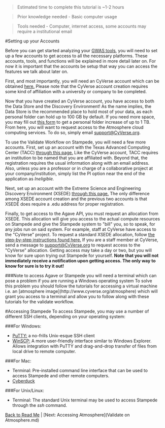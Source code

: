 > Estimated time to complete this tutorial is ~1-2 hours

> Prior knowledge needed - Basic computer usage

> Tools needed - Computer, internet access, some accounts may require a institutional email

#Setting up your Accounts

Before you can get started analyzing your [GWAS tools](https://en.wikipedia.org/wiki/Genome-wide_association_study), you will need to set up a few accounts to get access to all the necessary platforms. These accounts, tools, and functions will be explained in more detail later on. For now it is important that the accounts be setup that way you can access the features we talk about later on. 

First, and most importantly, you will need an CyVerse account which can be obtained [here.](https://user.cyverse.org/register/) Please note that the CyVerse account creation requires some kind of affiliation with a university or company to be completed.

Now that you have created an CyVerse account, you have access to both the Data Store and the Discovery Environment! As the name implies, the Data Store is the recommended place to hold most of your data, as each personal folder can hold up to 100 GB by default. If you need more space, you may fill out [this form](http://www.cyverse.org/content/increase-your-data-store-allocation) to get a personal folder increase of up to 1 TB. From here, you will want to request access to the Atmosphere cloud computing services. To do so, simply email support@CyVerse.org.

To use the Validate Workflow on Stampede, you will need a few more accounts. First, set up an account with the Texas Advanced Computing Center (TACC) [through this page.](https://portal.tacc.utexas.edu/account-request) Like the CyVerse account, TACC requires an institution to be named that you are affiliated with. Beyond that, the registration requires the usual information along with an email address. Also, unless you are a professor or in charge of a collaborative project at your company/institution, simply list the PI option near the end of the application as *Ineligible.*

Next, set up an account with the Extreme Science and Engineering Discovery Environment (XSEDE) [through this page.](https://portal.xsede.org/?p_p_id=58&p_p_lifecycle=0&p_p_state=maximized&p_p_mode=view&saveLastPath=0&_58_struts_action=%2Flogin%2Fcreate_account) The only difference among XSEDE account creation and the previous two accounts is that XSEDE does require a .edu address for proper registration. 

Finally, to get access to the Agave API, you must request an allocation from XSEDE. This allocation will give you access to the actual compute resources on Stampede and give the Stampede system to "bill" you, so to speak, for any jobs run on said system. For example, staff at CyVerse have access to the "CyVerse" project. To request a standard XSEDE allocation, follow [the step-by-step instructions found here.](https://portal.xsede.org/allocation-request-steps) If you are a staff member at CyVerse, send a message to support@CyVerse.org to request access to the "CyVerse" allocation. Getting access may take a day or two, but you will know for sure upon trying out Stampede for yourself. **Note that you will not immediately receive a notification upon getting access. The only way to know for sure is to try it out!**

<a name="Windows">
###Note to access Agave or Stampede you will need a terminal which can pose a problem if you are running a Windows operating system
To solve this problem you should follow the tutorials for accessing a virtual machine i.e. an [atmosphere image](http://www.cyverse.org/atmosphere) which will grant you access to a terminal and allow you to follow along with these tutorials for the validate workflow.</a>


#Accessing Stampede
To access Stampede, you may use a number of different SSH clients, depending on your operating system:

###For Windows:
* [PuTTY:](http://www.putty.org/) a no-frills Unix-esque SSH client
* [WinSCP:](http://winscp.net/eng/index.php) A more user-friendly interface similar to Windows Explorer. Allows integration with PuTTY and drag-and-drop transfer of files from local drive to remote computer.

###For Mac:
* Terminal: Pre-installed command line interface that can be used to access Stampede and other remote computers.
* [Cyberduck](https://cyberduck.io/)

###For Unix/Linux:
* Terminal: The standard Unix terminal may be used to access Stampede through the *ssh* command.

[Back to Read Me](../README.md) | [Next: Accessing Atmosphere](Validate on Atmosphere.md)

